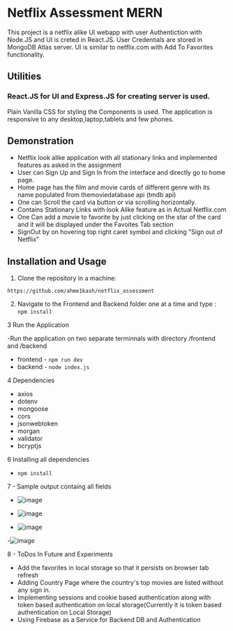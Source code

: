 # Netflix Assessment MERN

This project is a netflix alike UI webapp with user Authentiction with Node.JS and UI is creted in React.JS. User Credentials are stored in MongoDB Atlas server.
UI is similar to netflix.com with Add To Favorites functionality.
## Utilities

### React.JS for UI and Express.JS for creating server is used.
Plain Vanilla CSS for styling the Components is used. The application is responsive to any desktop,laptop,tablets and few phones.


## Demonstration
- Netflix look alike application with all stationary links and implemented features as asked in the assignment
- User can Sign Up and Sign In from the interface and directly go to home page.
- Home page has the film and movie cards of different genre with its name populated from themoviedatabase api (tmdb api)
- One can Scroll the card via button or via scrolling horizontally.
- Contains Stationary Links with look Alike feature as in Actual Netflix.com
- One Can add a movie to favorite by just clicking on the star of the card and it will be displayed under the Favoites Tab section
- SignOut by on hovering top right caret symbol and clicking "Sign out of Netflix"

## Installation and Usage

1. Clone the repository in a machine:

```https://github.com/ahme1kash/netflix_assessment```

2. Navigate to the Frontend and Backend folder one at a time and type :
   `npm install`
   
3 Run the Application

-Run the application on two separate terminnals with directory /frontend and /backend
- frontend - ```npm run dev```
- backend - ``node index.js``





4 Dependencies
- axios
- dotenv
- mongoose
- cors
- jsonwebtoken
- morgan
- validator
- bcryptjs


6 Installing all dependencies 
 
  - `npm install`





7 - Sample output containg all fields
- ![image](https://github.com/user-attachments/assets/513e544a-b91b-4dad-a42e-9ab81c4fa932)

  
- ![image](https://github.com/user-attachments/assets/51fc6d38-a46d-4b12-a59e-b73f6c40edf9)

  
- ![image](https://github.com/user-attachments/assets/4654d7ee-394b-4e8f-9993-20edc008df38)

  
-![image](https://github.com/user-attachments/assets/a6299243-8134-46db-8635-f4ed7827691e)




8 - ToDos In Future and Experiments

- Add the favorites in local storage so that it persists on browser tab refresh
- Adding Country Page where the country's top movies are listed without any sign in.
- Implementing sessions and cookie based authentication along with token based authentication on local storage(Currently it is token based authentication on Local Storage)
- Using Firebase as a Service for Backend DB and Authentication


